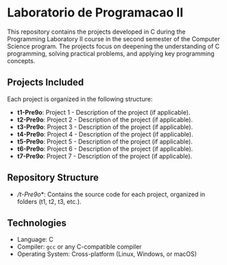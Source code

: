 # Laboratorio de Programacao II

This repository contains the projects developed in C during the Programming Laboratory II course in the second semester of the Computer Science program. The projects focus on deepening the understanding of C programming, solving practical problems, and applying key programming concepts.

## Projects Included
Each project is organized in the following structure:
- **t1-Pre9o**: Project 1 - Description of the project (if applicable).
- **t2-Pre9o**: Project 2 - Description of the project (if applicable).
- **t3-Pre9o**: Project 3 - Description of the project (if applicable).
- **t4-Pre9o**: Project 4 - Description of the project (if applicable).
- **t5-Pre9o**: Project 5 - Description of the project (if applicable).
- **t6-Pre9o**: Project 6 - Description of the project (if applicable).
- **t7-Pre9o**: Project 7 - Description of the project (if applicable).

## Repository Structure
- **/t*-Pre9o**: Contains the source code for each project, organized in folders (t1, t2, t3, etc.).

## Technologies
- Language: C
- Compiler: `gcc` or any C-compatible compiler
- Operating System: Cross-platform (Linux, Windows, or macOS)